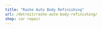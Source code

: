 ```yaml
---
title: "Rasho Auto Body Refinishing"
url: /detroit/rasho-auto-body-refinishing/
shop: car repair
---
```

